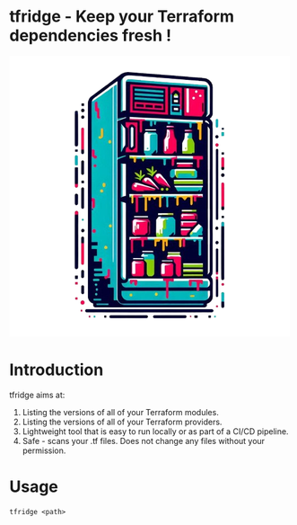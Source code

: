 # tfridge - Keep your Terraform dependencies fresh !

![tfridge logo](docs/img/logo.png)


# Introduction

tfridge aims at:

1. Listing the versions of all of your Terraform modules.
2. Listing the versions of all of your Terraform providers.
3. Lightweight tool that is easy to run locally or as part of a CI/CD pipeline.
4. Safe - scans your .tf files. Does not change any files without your permission.

# Usage
```console
tfridge <path>
```